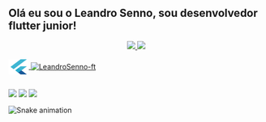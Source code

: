 ## Olá eu sou o Leandro Senno, sou desenvolvedor flutter junior!
<div align="center">
  <a href="https://github.com/leandro-senno">
  <img height="180em" src="https://github-readme-stats.vercel.app/api?username=leandro-senno&show_icons=true&theme=tokyonight&include_all_commits=true&count_private=true"/>
  <img height="180em" src="https://github-readme-stats.vercel.app/api/top-langs/?username=leandro-senno&layout=compact&langs_count=7&theme=tokyonight"/>
</div>
<div style="display: inline_block"><br>
  <img align="center" alt="LeandroSenno-ft" height="30" width="40" src="https://raw.githubusercontent.com/devicons/devicon/master/icons/flutter/flutter-original.svg">    <img align="center" alt="LeandroSenno-ft" height="30" width="40" src="https://cdn.jsdelivr.net/gh/devicons/devicon@latest/icons/javascript/javascript-original.svg" />
</div>
  
  ##
 
<div> 
  <a href="https://www.instagram.com/senno_le" target="_blank"><img src="https://img.shields.io/badge/-Instagram-%23E4405F?style=for-the-badge&logo=instagram&logoColor=white" target="_blank"></a>
  <a href = "mailto:leandrosenno@gmail.com"><img src="https://img.shields.io/badge/-Gmail-%23333?style=for-the-badge&logo=gmail&logoColor=white" target="_blank"></a>
  <a href="https://www.linkedin.com/in/leandrosenno/" target="_blank"><img src="https://img.shields.io/badge/-LinkedIn-%230077B5?style=for-the-badge&logo=linkedin&logoColor=white" target="_blank"></a> 
 
  ![Snake animation](https://github.com/leandro-senno/leandro-senno/blob/output/github-contribution-grid-snake.svg)
 
</div>
